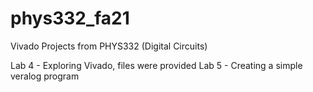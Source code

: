 # phys332_fa21
Vivado Projects from PHYS332 (Digital Circuits)

Lab 4 - Exploring Vivado, files were provided
Lab 5 - Creating a simple veralog program
